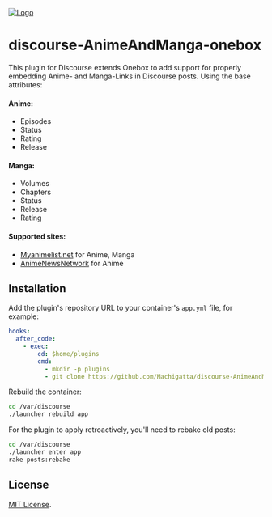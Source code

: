 
<a href="https://www.kokoro-ko.de/">![Logo](https://www.kokoro-ko.de/uploads/default/original/1X/c425edbe738ac1f92e584cfb94305d1570042f45.png)</a>

# discourse-AnimeAndManga-onebox

This plugin for Discourse extends Onebox to add support for properly embedding Anime- and Manga-Links in Discourse posts. Using the base attributes:

#### Anime:
- Episodes
- Status
- Rating
- Release

#### Manga:
- Volumes
- Chapters
- Status
- Release
- Rating

#### Supported sites:
- [Myanimelist.net](https://myanimelist.net/) for Anime, Manga
- [AnimeNewsNetwork](http://www.animenewsnetwork.com/) for Anime

## Installation

Add the plugin's repository URL to your container's `app.yml` file, for example:

```yml
hooks:
  after_code:
    - exec:
        cd: $home/plugins
        cmd:
          - mkdir -p plugins
          - git clone https://github.com/Machigatta/discourse-AnimeAndManga-onebox.git
```

Rebuild the container:

```sh
cd /var/discourse
./launcher rebuild app
```

For the plugin to apply retroactively, you'll need to rebake old posts:

```sh
cd /var/discourse
./launcher enter app
rake posts:rebake
```

## License

[MIT License](LICENSE).
